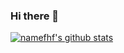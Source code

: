 ### Hi there 🤪
[![namefhf's github stats](https://github-readme-stats.vercel.app/api?username=namefhf&show_icons=true&theme=vue)](https://github.com/anuraghazra/github-readme-stats)




